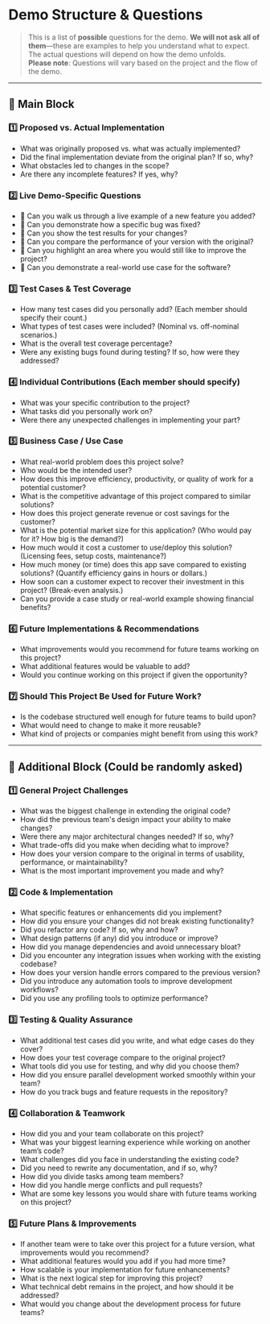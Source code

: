 # Demo Structure & Questions

> This is a list of **possible** questions for the demo. **We will not ask all of them**—these are examples to help you understand what to expect.  
> The actual questions will depend on how the demo unfolds.  
> **Please note**: Questions will vary based on the project and the flow of the demo.

---

## 🔹 Main Block

### 1️⃣ Proposed vs. Actual Implementation
- What was originally proposed vs. what was actually implemented?
- Did the final implementation deviate from the original plan? If so, why?
- What obstacles led to changes in the scope?
- Are there any incomplete features? If yes, why?

### 2️⃣ Live Demo-Specific Questions
- 🎥 Can you walk us through a live example of a new feature you added?
- 🎥 Can you demonstrate how a specific bug was fixed?
- 🎥 Can you show the test results for your changes?
- 🎥 Can you compare the performance of your version with the original?
- 🎥 Can you highlight an area where you would still like to improve the project?
- 🎥 Can you demonstrate a real-world use case for the software?

### 3️⃣ Test Cases & Test Coverage
- How many test cases did you personally add? (Each member should specify their count.)
- What types of test cases were included? (Nominal vs. off-nominal scenarios.)
- What is the overall test coverage percentage?
- Were any existing bugs found during testing? If so, how were they addressed?

### 4️⃣ Individual Contributions (Each member should specify)
- What was your specific contribution to the project?
- What tasks did you personally work on?
- Were there any unexpected challenges in implementing your part?


### 5️⃣ Business Case / Use Case
- What real-world problem does this project solve?
- Who would be the intended user?
- How does this improve efficiency, productivity, or quality of work for a potential customer?
- What is the competitive advantage of this project compared to similar solutions?
- How does this project generate revenue or cost savings for the customer?
- What is the potential market size for this application? (Who would pay for it? How big is the demand?)
- How much would it cost a customer to use/deploy this solution? (Licensing fees, setup costs, maintenance?)
- How much money (or time) does this app save compared to existing solutions? (Quantify efficiency gains in hours or dollars.)
- How soon can a customer expect to recover their investment in this project? (Break-even analysis.)
- Can you provide a case study or real-world example showing financial benefits?


### 6️⃣ Future Implementations & Recommendations
- What improvements would you recommend for future teams working on this project?
- What additional features would be valuable to add?
- Would you continue working on this project if given the opportunity?

### 7️⃣ Should This Project Be Used for Future Work?
- Is the codebase structured well enough for future teams to build upon?
- What would need to change to make it more reusable?
- What kind of projects or companies might benefit from using this work?

---

## 🔹 Additional Block (Could be randomly asked)

### 1️⃣ General Project Challenges
- What was the biggest challenge in extending the original code?
- How did the previous team's design impact your ability to make changes?
- Were there any major architectural changes needed? If so, why?
- What trade-offs did you make when deciding what to improve?
- How does your version compare to the original in terms of usability, performance, or maintainability?
- What is the most important improvement you made and why?

### 2️⃣ Code & Implementation
- What specific features or enhancements did you implement?
- How did you ensure your changes did not break existing functionality?
- Did you refactor any code? If so, why and how?
- What design patterns (if any) did you introduce or improve?
- How did you manage dependencies and avoid unnecessary bloat?
- Did you encounter any integration issues when working with the existing codebase?
- How does your version handle errors compared to the previous version?
- Did you introduce any automation tools to improve development workflows?
- Did you use any profiling tools to optimize performance?

### 3️⃣ Testing & Quality Assurance
- What additional test cases did you write, and what edge cases do they cover?
- How does your test coverage compare to the original project?
- What tools did you use for testing, and why did you choose them?
- How did you ensure parallel development worked smoothly within your team?
- How do you track bugs and feature requests in the repository?


### 4️⃣ Collaboration & Teamwork
- How did you and your team collaborate on this project?
- What was your biggest learning experience while working on another team’s code?
- What challenges did you face in understanding the existing code?
- Did you need to rewrite any documentation, and if so, why?
- How did you divide tasks among team members?
- How did you handle merge conflicts and pull requests?
- What are some key lessons you would share with future teams working on this project?


### 5️⃣ Future Plans & Improvements
- If another team were to take over this project for a future version, what improvements would you recommend?
- What additional features would you add if you had more time?
- How scalable is your implementation for future enhancements?
- What is the next logical step for improving this project?
- What technical debt remains in the project, and how should it be addressed?
- What would you change about the development process for future teams?
